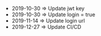 - 2019-10-30 => Update jwt key
- 2019-10-30 => Update login = true
- 2019-11-14 => Update login url
- 2019-12-27 => Update CI/CD
